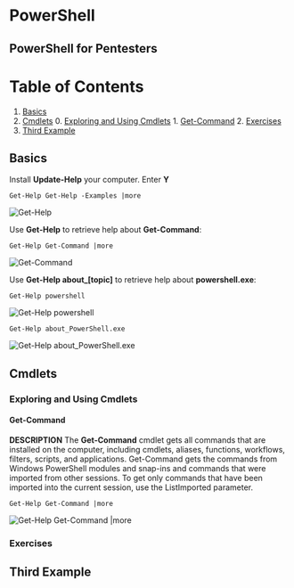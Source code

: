# PowerShell 

## PowerShell for Pentesters

# Table of Contents
1. [Basics](#basics)
2. [Cmdlets](#cmdlets)
    0. [Exploring and Using Cmdlets](#exploring-and-using-cmdlets)
        1. [Get-Command](#get-command)
    2. [Exercises](#exercises)
3. [Third Example](#third-example)

## Basics

Install **Update-Help** your computer. Enter **Y**

```Get-Help Get-Help -Examples |more```

![Get-Help](2019-04-23-21-49-46.png)


Use **Get-Help** to retrieve help about **Get-Command**:

```Get-Help Get-Command |more```

![Get-Command](2019-04-23-21-24-38.png)

Use **Get-Help about_[topic]** to retrieve help about **powershell.exe**:

```Get-Help powershell```

![Get-Help powershell](2019-04-23-22-02-36.png)

```Get-Help about_PowerShell.exe```

![Get-Help about_PowerShell.exe](2019-04-23-22-03-22.png)

## Cmdlets

### Exploring and Using Cmdlets

#### Get-Command

**DESCRIPTION**
    The **Get-Command** cmdlet gets all commands that are installed on the computer, including cmdlets, aliases, functions,
    workflows, filters, scripts, and applications. Get-Command gets the commands from Windows PowerShell modules and
    snap-ins and commands that were imported from other sessions. To get only commands that have been imported into the
    current session, use the ListImported parameter.

```Get-Help Get-Command |more```

![Get-Help Get-Command |more](2019-04-23-23-12-39.png)



### Exercises



## Third Example